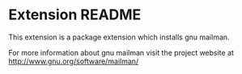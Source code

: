 # Extension README

This extension is a package extension which installs gnu mailman.

For more information about gnu mailman visit the project website at
http://www.gnu.org/software/mailman/

